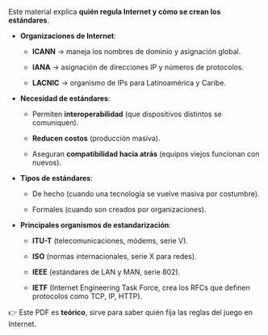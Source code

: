 Este material explica **quién regula Internet y cómo se crean los estándares**.

- **Organizaciones de Internet**:
    
    - **ICANN** → maneja los nombres de dominio y asignación global.
        
    - **IANA** → asignación de direcciones IP y números de protocolos.
        
    - **LACNIC** → organismo de IPs para Latinoamérica y Caribe.
        
- **Necesidad de estándares**:
    
    - Permiten **interoperabilidad** (que dispositivos distintos se comuniquen).
        
    - **Reducen costos** (producción masiva).
        
    - Aseguran **compatibilidad hacia atrás** (equipos viejos funcionan con nuevos).
        
- **Tipos de estándares**:
    
    - De hecho (cuando una tecnología se vuelve masiva por costumbre).
        
    - Formales (cuando son creados por organizaciones).
        
- **Principales organismos de estandarización**:
    
    - **ITU-T** (telecomunicaciones, módems, serie V).
        
    - **ISO** (normas internacionales, serie X para redes).
        
    - **IEEE** (estándares de LAN y MAN, serie 802).
        
    - **IETF** (Internet Engineering Task Force, crea los RFCs que definen protocolos como TCP, IP, HTTP).
        

👉 Este PDF es **teórico**, sirve para saber quién fija las reglas del juego en Internet.